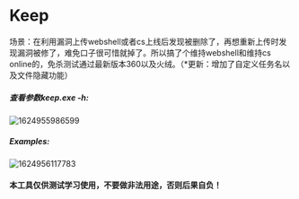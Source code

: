 # Keep
场景：在利用漏洞上传webshell或者cs上线后发现被删除了，再想重新上传时发现漏洞被修了，难免口子很可惜就掉了。所以搞了个维持webshell和维持cs online的，免杀测试通过最新版本360以及火绒。（*更新：增加了自定义任务名以及文件隐藏功能）


##### 查看参数keep.exe -h:
![1624955986599](https://user-images.githubusercontent.com/28769413/123765804-a8c67700-d8f8-11eb-961b-c62ed04fc5ee.jpg)
##### Examples:
![1624956117783](https://user-images.githubusercontent.com/28769413/123767109-d2cc6900-d8f9-11eb-98ec-c8c8560a4fcc.jpg)





#### 本工具仅供测试学习使用，不要做非法用途，否则后果自负！
